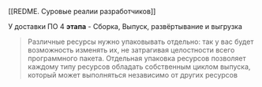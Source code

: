 [[REDME. Суровые реалии разработчиков]]

У доставки ПО 4 **этапа** - Сборка, Выпуск, развёртывание и выгрузка

> Различные ресурсы нужно упаковывать отдельно: так у вас будет возможность изменять их, не затрагивая целостности всего программного пакета. Отдельная упаковка ресурсов позволяет каждому типу ресурсов обладать собственным циклом выпуска, который может выполняться независимо от других ресурсов

